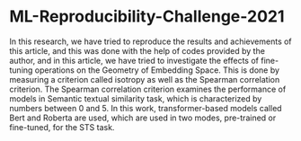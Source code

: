 # ML-Reproducibility-Challenge-2021
In this research, we have tried to reproduce the results and achievements of this article, and this was done with the help of codes provided by the author, and in this article, we have tried to investigate the effects of fine-tuning operations on the Geometry of Embedding Space. This is done by measuring a criterion called isotropy as well as the Spearman correlation criterion.
The Spearman correlation criterion examines the performance of models in Semantic textual similarity task, which is characterized by numbers between 0 and 5.
In this work, transformer-based models called Bert and Roberta are used, which are used in two modes, pre-trained or fine-tuned, for the STS task.
